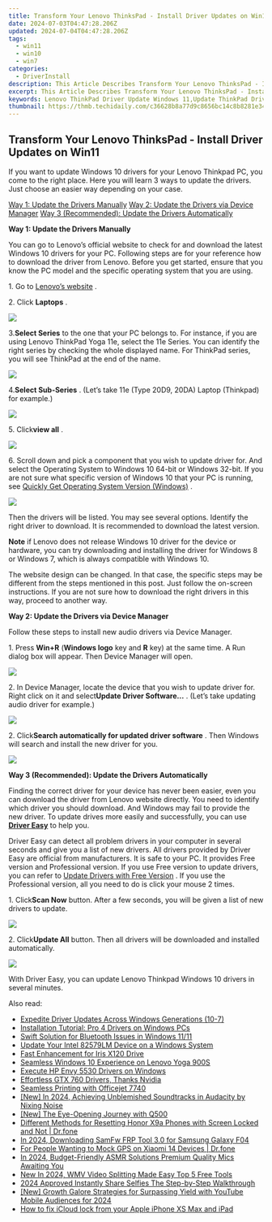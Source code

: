 ```yaml
---
title: Transform Your Lenovo ThinksPad - Install Driver Updates on Win11
date: 2024-07-03T04:47:28.206Z
updated: 2024-07-04T04:47:28.206Z
tags:
  - win11
  - win10
  - win7
categories:
  - DriverInstall
description: This Article Describes Transform Your Lenovo ThinksPad - Install Driver Updates on Win11
excerpt: This Article Describes Transform Your Lenovo ThinksPad - Install Driver Updates on Win11
keywords: Lenovo ThinkPad Driver Update Windows 11,Update ThinkPad Drivers in Windows 11,How to Install Lenovo ThinkPad Updates (Win11),Win11 Lenovo ThinkPad Software Upgrade,Lenovo ThinkPad OS Installation Guide for Win11,Enhancing Lenovo ThinkPad Performance Through Driver Updates (Win11),Upgrading ThinkPad Drivers in Windows 11 Operating System
thumbnail: https://thmb.techidaily.com/c36628b8a77d9c8656bc14c8b8281e34c21620e4322ca2c6d47a165e3e9293b6.png
---
```


## Transform Your Lenovo ThinksPad - Install Driver Updates on Win11

 If you want to update Windows 10 drivers for your Lenovo Thinkpad PC, you come to the right place. Here you will learn 3 ways to update the drivers. Just choose an easier way depending on your case.
  
[Way 1: Update the Drivers Manually](#Way1)
[Way 2: Update the Drivers via Device Manager](#Way2)
[Way 3 (Recommended): Update the Drivers Automatically](#Way3)
  
 **Way 1: Update the Drivers Manually**
  
You can go to Lenovo’s official website to check for and download the latest Windows 10 drivers for your PC. Following steps are for your reference how to download the driver from Lenovo. Before you get started, ensure that you know the PC model and the specific operating system that you are using.  
  
1\. Go to [Lenovo’s website](https://shop-links.co/link/?exclusive=1&publisher_slug=itechdaily19598&url=http%3A%2F%2Fsupport.lenovo.com%2F)  .  
  
2\. Click **Laptops** .
  
![](https://images.drivereasy.com/wp-content/uploads/2016/07/img_578d9d1d472a1.png)
  
 3.**Select Series** to the one that your PC belongs to. For instance, if you are using Lenovo ThinkPad Yoga 11e, select the 11e Series. You can identify the right series by checking the whole displayed name. For ThinkPad series, you will see ThinkPad at the end of the name.  
  
![](https://images.drivereasy.com/wp-content/uploads/2016/09/img_57e353b836c7f.jpg)

 4.**Select Sub-Series** . (Let’s take 11e (Type 20D9, 20DA) Laptop (Thinkpad) for example.)  
  
![](https://images.drivereasy.com/wp-content/uploads/2016/09/img_57e3551d14e36.jpg)

 5\. Click**view all** .  

![](https://images.drivereasy.com/wp-content/uploads/2016/09/img_57e355a7dd5d4.jpg)

 6\. Scroll down and pick a component that you wish to update driver for. And select the Operating System to Windows 10 64-bit or Windows 32-bit. If you are not sure what specific version of Windows 10 that your PC is running, see [Quickly Get Operating System Version (Windows)](https://tools.techidaily.com/drivereasy/download/) .
  
![](https://images.drivereasy.com/wp-content/uploads/2016/09/img_57e3560c14318.jpg)

 Then the drivers will be listed. You may see several options. Identify the right driver to download. It is recommended to download the latest version.  
  
**Note** if Lenovo does not release Windows 10 driver for the device or hardware, you can try downloading and installing the driver for Windows 8 or Windows 7, which is always compatible with Windows 10.  
  
 The website design can be changed. In that case, the specific steps may be different from the steps mentioned in this post. Just follow the on-screen instructions. If you are not sure how to download the right drivers in this way, proceed to another way.  
  
 **Way 2: Update the Drivers via Device Manager**
  
Follow these steps to install new audio drivers via Device Manager.
  
1\. Press **Win+R** (**Windows logo** key and **R**  key) at the same time. A Run dialog box will appear. Then Device Manager will open.  
  
![](https://images.drivereasy.com/wp-content/uploads/2016/05/img_57354ce2ad87d.png)
  
 2\. In Device Manager, locate the device that you wish to update driver for. Right click on it and select**Update Driver Software…** . (Let’s take updating audio driver for example.)  
  
![](https://images.drivereasy.com/wp-content/uploads/2016/05/img_57355190d0976.png)
  
 2\. Click**Search automatically for updated driver software** . Then Windows will search and install the new driver for you.  
  
![](https://images.drivereasy.com/wp-content/uploads/2016/05/img_573551c56595c.png)
  
 **Way 3 (Recommended): Update the Drivers Automatically**
  
 Finding the correct driver for your device has never been easier, even you can download the driver from Lenovo website directly. You need to identify which driver you should download. And Windows may fail to provide the new driver. To update drives more easily and successfully, you can use **[Driver Easy](https://tools.techidaily.com/drivereasy/download/)**  to help you.
  
 Driver Easy can detect all problem drivers in your computer in several seconds and give you a list of new drivers. All drivers provided by Driver Easy are official from manufacturers. It is safe to your PC. It provides Free version and Professional version. If you use Free version to update drivers, you can refer to [Update Drivers with Free Version](https://tools.techidaily.com/drivereasy/download/) . If you use the Professional version, all you need to do is click your mouse 2 times.
  
 1\. Click**Scan Now** button. After a few seconds, you will be given a list of new drivers to update.  
  
![](https://images.drivereasy.com/wp-content/uploads/2017/04/img_58fd99aab8ab8.png)
  
 2\. Click**Update All** button. Then all drivers will be downloaded and installed automatically.  
  
![](https://images.drivereasy.com/wp-content/uploads/2017/04/img_58fd99bde5485.jpg)

 With Driver Easy, you can update Lenovo Thinkpad Windows 10 drivers in several minutes.

<ins class="adsbygoogle"
     style="display:block"
     data-ad-format="autorelaxed"
     data-ad-client="ca-pub-7571918770474297"
     data-ad-slot="1223367746"></ins>



<ins class="adsbygoogle"
     style="display:block"
     data-ad-client="ca-pub-7571918770474297"
     data-ad-slot="8358498916"
     data-ad-format="auto"
     data-full-width-responsive="true"></ins>

<span class="atpl-alsoreadstyle">Also read:</span>
<div><ul>
<li><a href="https://driver-install.techidaily.com/expedite-driver-updates-across-windows-generations-10-7/"><u>Expedite Driver Updates Across Windows Generations (10-7)</u></a></li>
<li><a href="https://driver-install.techidaily.com/installation-tutorial-pro-4-drivers-on-windows-pcs/"><u>Installation Tutorial: Pro 4 Drivers on Windows PCs</u></a></li>
<li><a href="https://driver-install.techidaily.com/swift-solution-for-bluetooth-issues-in-windows-1111/"><u>Swift Solution for Bluetooth Issues in Windows 11/11</u></a></li>
<li><a href="https://driver-install.techidaily.com/update-your-intel-82579lm-device-on-a-windows-system/"><u>Update Your Intel 82579LM Device on a Windows System</u></a></li>
<li><a href="https://driver-install.techidaily.com/fast-enhancement-for-iris-x120-drive/"><u>Fast Enhancement for Iris X120 Drive</u></a></li>
<li><a href="https://driver-install.techidaily.com/seamless-windows-10-experience-on-lenovo-yoga-900s/"><u>Seamless Windows 10 Experience on Lenovo Yoga 900S</u></a></li>
<li><a href="https://driver-install.techidaily.com/execute-hp-envy-5530-drivers-on-windows/"><u>Execute HP Envy 5530 Drivers on Windows</u></a></li>
<li><a href="https://driver-install.techidaily.com/1720061772840-effortless-gtx-760-drivers-thanks-nvidia/"><u>Effortless GTX 760 Drivers, Thanks Nvidia</u></a></li>
<li><a href="https://driver-install.techidaily.com/seamless-printing-with-officejet-7740/"><u>Seamless Printing with Officejet 7740</u></a></li>
<li><a href="https://tiktok-clips.techidaily.com/new-in-2024-achieving-unblemished-soundtracks-in-audacity-by-nixing-noise/"><u>[New] In 2024, Achieving Unblemished Soundtracks in Audacity by Nixing Noise</u></a></li>
<li><a href="https://some-tips.techidaily.com/new-the-eye-opening-journey-with-q500/"><u>[New] The Eye-Opening Journey with Q500</u></a></li>
<li><a href="https://techidaily.com/different-methods-for-resetting-honor-x9a-phones-with-screen-locked-and-not-drfone-by-drfone-reset-android-reset-android/"><u>Different Methods for Resetting Honor X9a Phones with Screen Locked and Not | Dr.fone</u></a></li>
<li><a href="https://android-unlock.techidaily.com/in-2024-downloading-samfw-frp-tool-30-for-samsung-galaxy-f04-by-drfone-android/"><u>In 2024, Downloading SamFw FRP Tool 3.0 for Samsung Galaxy F04</u></a></li>
<li><a href="https://android-location.techidaily.com/for-people-wanting-to-mock-gps-on-xiaomi-14-devices-drfone-by-drfone-virtual/"><u>For People Wanting to Mock GPS on Xiaomi 14 Devices | Dr.fone</u></a></li>
<li><a href="https://extra-information.techidaily.com/in-2024-budget-friendly-asmr-solutions-premium-quality-mics-awaiting-you/"><u>In 2024, Budget-Friendly ASMR Solutions  Premium Quality Mics Awaiting You</u></a></li>
<li><a href="https://smart-video-creator.techidaily.com/new-in-2024-wmv-video-splitting-made-easy-top-5-free-tools/"><u>New In 2024, WMV Video Splitting Made Easy Top 5 Free Tools</u></a></li>
<li><a href="https://snapchat-videos.techidaily.com/2024-approved-instantly-share-selfies-the-step-by-step-walkthrough/"><u>2024 Approved  Instantly Share Selfies  The Step-by-Step Walkthrough</u></a></li>
<li><a href="https://eaxpv-info.techidaily.com/new-growth-galore-strategies-for-surpassing-yield-with-youtube-mobile-audiences-for-2024/"><u>[New] Growth Galore  Strategies for Surpassing Yield with YouTube Mobile Audiences for 2024</u></a></li>
<li><a href="https://activate-lock.techidaily.com/how-to-fix-icloud-lock-from-your-apple-iphone-xs-max-and-ipad-by-drfone-ios/"><u>How to fix iCloud lock from your Apple iPhone XS Max and iPad</u></a></li>
</ul></div>
